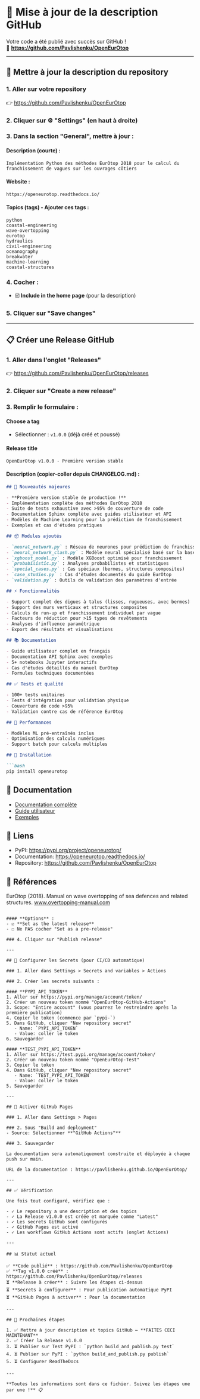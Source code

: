 # 🔧 Mise à jour de la description GitHub

Votre code a été publié avec succès sur GitHub !  
🔗 **https://github.com/Pavlishenku/OpenEurOtop**

---

## 📝 Mettre à jour la description du repository

### 1. Aller sur votre repository
👉 https://github.com/Pavlishenku/OpenEurOtop

### 2. Cliquer sur ⚙️ "Settings" (en haut à droite)

### 3. Dans la section "General", mettre à jour :

#### **Description (courte)** :
```
Implémentation Python des méthodes EurOtop 2018 pour le calcul du franchissement de vagues sur les ouvrages côtiers
```

#### **Website** :
```
https://openeurotop.readthedocs.io/
```

#### **Topics (tags)** - Ajouter ces tags :
```
python
coastal-engineering
wave-overtopping
eurotop
hydraulics
civil-engineering
oceanography
breakwater
machine-learning
coastal-structures
```

### 4. Cocher :
- ☑️ **Include in the home page** (pour la description)

### 5. Cliquer sur "Save changes"

---

## 📋 Créer une Release GitHub

### 1. Aller dans l'onglet "Releases"
👉 https://github.com/Pavlishenku/OpenEurOtop/releases

### 2. Cliquer sur "Create a new release"

### 3. Remplir le formulaire :

#### **Choose a tag**
- Sélectionner : `v1.0.0` (déjà créé et poussé)

#### **Release title**
```
OpenEurOtop v1.0.0 - Première version stable
```

#### **Description** (copier-coller depuis CHANGELOG.md) :
```markdown
## 🎉 Nouveautés majeures

- **Première version stable de production !**
- Implémentation complète des méthodes EurOtop 2018
- Suite de tests exhaustive avec >95% de couverture de code
- Documentation Sphinx complète avec guides utilisateur et API
- Modèles de Machine Learning pour la prédiction de franchissement
- Exemples et cas d'études pratiques

## 📦 Modules ajoutés

- `neural_network.py` : Réseau de neurones pour prédiction de franchissement
- `neural_network_clash.py` : Modèle neural spécialisé basé sur la base CLASH
- `xgboost_model.py` : Modèle XGBoost optimisé pour franchissement
- `probabilistic.py` : Analyses probabilistes et statistiques
- `special_cases.py` : Cas spéciaux (bermes, structures composites)
- `case_studies.py` : Cas d'études documentés du guide EurOtop
- `validation.py` : Outils de validation des paramètres d'entrée

## ⚡ Fonctionnalités

- Support complet des digues à talus (lisses, rugueuses, avec bermes)
- Support des murs verticaux et structures composites
- Calculs de run-up et franchissement individuel par vague
- Facteurs de réduction pour >15 types de revêtements
- Analyses d'influence paramétrique
- Export des résultats et visualisations

## 📚 Documentation

- Guide utilisateur complet en français
- Documentation API Sphinx avec exemples
- 5+ notebooks Jupyter interactifs
- Cas d'études détaillés du manuel EurOtop
- Formules techniques documentées

## ✅ Tests et qualité

- 100+ tests unitaires
- Tests d'intégration pour validation physique
- Couverture de code >95%
- Validation contre cas de référence EurOtop

## 🚀 Performances

- Modèles ML pré-entraînés inclus
- Optimisation des calculs numériques
- Support batch pour calculs multiples

## 🔧 Installation

```bash
pip install openeurotop
```

## 📖 Documentation

- [Documentation complète](https://openeurotop.readthedocs.io/)
- [Guide utilisateur](https://github.com/Pavlishenku/OpenEurOtop/blob/main/docs/GUIDE_UTILISATEUR.md)
- [Exemples](https://github.com/Pavlishenku/OpenEurOtop/tree/main/examples)

## 🔗 Liens

- PyPI: https://pypi.org/project/openeurotop/
- Documentation: https://openeurotop.readthedocs.io/
- Repository: https://github.com/Pavlishenku/OpenEurOtop

## 📜 Références

EurOtop (2018). Manual on wave overtopping of sea defences and related structures.
www.overtopping-manual.com
```

#### **Options** :
- ☑️ **Set as the latest release**
- ☐ Ne PAS cocher "Set as a pre-release"

### 4. Cliquer sur "Publish release"

---

## 🔐 Configurer les Secrets (pour CI/CD automatique)

### 1. Aller dans Settings > Secrets and variables > Actions

### 2. Créer les secrets suivants :

#### **PYPI_API_TOKEN**
1. Aller sur https://pypi.org/manage/account/token/
2. Créer un nouveau token nommé "OpenEurOtop-GitHub-Actions"
3. Scope: "Entire account" (vous pourrez le restreindre après la première publication)
4. Copier le token (commence par `pypi-`)
5. Dans GitHub, cliquer "New repository secret"
   - Name: `PYPI_API_TOKEN`
   - Value: coller le token
6. Sauvegarder

#### **TEST_PYPI_API_TOKEN**
1. Aller sur https://test.pypi.org/manage/account/token/
2. Créer un nouveau token nommé "OpenEurOtop-Test"
3. Copier le token
4. Dans GitHub, cliquer "New repository secret"
   - Name: `TEST_PYPI_API_TOKEN`
   - Value: coller le token
5. Sauvegarder

---

## 📄 Activer GitHub Pages

### 1. Aller dans Settings > Pages

### 2. Sous "Build and deployment"
- Source: Sélectionner **"GitHub Actions"**

### 3. Sauvegarder

La documentation sera automatiquement construite et déployée à chaque push sur main.

URL de la documentation : https://pavlishenku.github.io/OpenEurOtop/

---

## ✅ Vérification

Une fois tout configuré, vérifiez que :

- ✓ Le repository a une description et des topics
- ✓ La Release v1.0.0 est créée et marquée comme "Latest"
- ✓ Les secrets GitHub sont configurés
- ✓ GitHub Pages est activé
- ✓ Les workflows GitHub Actions sont actifs (onglet Actions)

---

## 📊 Statut actuel

✅ **Code publié** : https://github.com/Pavlishenku/OpenEurOtop  
✅ **Tag v1.0.0 créé** : https://github.com/Pavlishenku/OpenEurOtop/releases  
⏳ **Release à créer** : Suivre les étapes ci-dessus  
⏳ **Secrets à configurer** : Pour publication automatique PyPI  
⏳ **GitHub Pages à activer** : Pour la documentation

---

## 🚀 Prochaines étapes

1. ✅ Mettre à jour description et topics GitHub ← **FAITES CECI MAINTENANT**
2. ✅ Créer la Release v1.0.0
3. ⏳ Publier sur Test PyPI : `python build_and_publish.py test`
4. ⏳ Publier sur PyPI : `python build_and_publish.py publish`
5. ⏳ Configurer ReadTheDocs

---

**Toutes les informations sont dans ce fichier. Suivez les étapes une par une !** 📋


